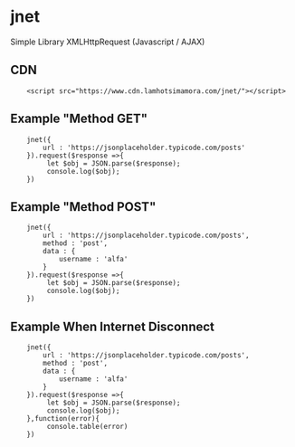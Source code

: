 # jnet
Simple Library XMLHttpRequest (Javascript / AJAX)

## CDN
```
	<script src="https://www.cdn.lamhotsimamora.com/jnet/"></script>
```

## Example "Method GET" 

```
	jnet({
		url : 'https://jsonplaceholder.typicode.com/posts'
	}).request($response =>{
		 let $obj = JSON.parse($response);
		 console.log($obj);
	})
```

## Example "Method POST" 

```
	jnet({
		url : 'https://jsonplaceholder.typicode.com/posts',
		method : 'post',
		data : {
			username : 'alfa'
		}
	}).request($response =>{
		 let $obj = JSON.parse($response);
		 console.log($obj);
	})
```

## Example When Internet Disconnect 

```
	jnet({
		url : 'https://jsonplaceholder.typicode.com/posts',
		method : 'post',
		data : {
			username : 'alfa'
		}
	}).request($response =>{
		 let $obj = JSON.parse($response);
		 console.log($obj);
	},function(error){
		 console.table(error)
	})
```